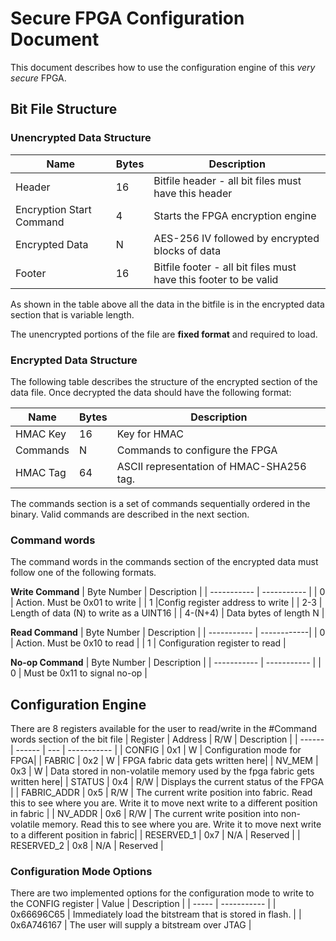 # Secure FPGA Configuration Document

This document describes how to use the configuration engine of this *very secure* FPGA.

##  Bit File Structure

### Unencrypted Data Structure

| Name  | Bytes | Description |
| ------| ------ | ----------- |
| Header| 16 | Bitfile header - all bit files must have this header
| Encryption Start Command | 4 | Starts the FPGA encryption engine | 
| Encrypted Data | N | AES-256 IV followed by encrypted blocks of data |
| Footer | 16 | Bitfile footer - all bit files must have this footer to be valid

As shown in the table above all the data in the bitfile is in the encrypted data section that is variable length.

The unencrypted portions of the file are **fixed format** and required to load.
### Encrypted Data Structure


The following table describes the structure of the encrypted section of the data file. Once decrypted the data should have the following format:

| Name | Bytes | Description |
| ---- | ----- | ----------- |
| HMAC Key | 16| Key for HMAC|
| Commands | N | Commands to configure the FPGA |
| HMAC Tag | 64 | ASCII representation of HMAC-SHA256 tag. |

The commands section is a set of commands sequentially ordered in the binary. Valid commands are described in the next section.

### Command words

The command words in the commands section of the encrypted data must follow one of the following formats. 

**Write Command**
| Byte Number |  Description |
| ----------- |  ----------- |
| 0           |  Action. Must be 0x01 to write |
| 1  |Config register address to write |
| 2-3         |  Length of data (N) to write as a UINT16 | 
| 4-(N+4) | Data bytes of length N |

**Read Command**
| Byte Number | Description |
| ----------- | ------------|
| 0 | Action. Must be 0x10 to read |
| 1 | Configuration register to read |

**No-op Command**
| Byte Number | Description |
| ----------- | ----------- |
| 0 | Must be 0x11 to signal no-op |


## Configuration Engine 

There are 8 registers available for the user to read/write in the #Command words section of the bit file
| Register | Address | R/W | Description |
| ------   | ------  | --- | ----------- |
| CONFIG   | 0x1     | W   | Configuration mode for FPGA|
| FABRIC   | 0x2     | W   | FPGA fabric data gets written here|
| NV_MEM   | 0x3 | W | Data stored in non-volatile memory used by the fpga fabric gets written here|
| STATUS   | 0x4     | R/W | Displays the current status of the FPGA |
| FABRIC_ADDR | 0x5  | R/W | The current write position into fabric. Read this to see where you are. Write it to move next write to a different position in fabric |
| NV_ADDR     | 0x6  | R/W | The current write position into non-volatile memory. Read this to see where you are. Write it to move next write to a different position in fabric| 
| RESERVED_1  | 0x7  | N/A | Reserved |
| RESERVED_2  | 0x8  | N/A | Reserved | 

### Configuration Mode Options

There are two implemented options for the configuration mode to write to the CONFIG register
| Value | Description |
| ----- | ----------- |
| 0x66696C65 | Immediately load the bitstream that is stored in flash. |
| 0x6A746167 | The user will supply a bitstream over JTAG |